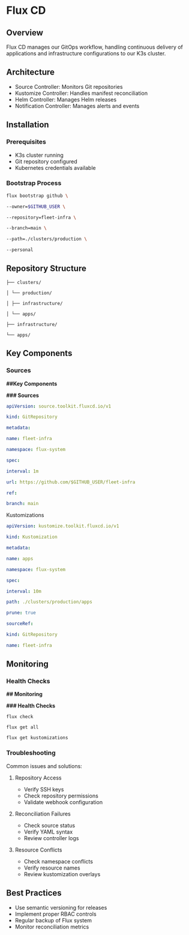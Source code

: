 # Flux CD

## Overview

Flux CD manages our GitOps workflow, handling continuous delivery of applications and infrastructure configurations to our K3s cluster.

## Architecture

- Source Controller: Monitors Git repositories
- Kustomize Controller: Handles manifest reconciliation
- Helm Controller: Manages Helm releases
- Notification Controller: Manages alerts and events

## Installation

### Prerequisites

- K3s cluster running
- Git repository configured
- Kubernetes credentials available

### Bootstrap Process

```bash
flux bootstrap github \

--owner=$GITHUB_USER \

--repository=fleet-infra \

--branch=main \

--path=./clusters/production \

--personal
```


## Repository Structure

```plaintext
├── clusters/

│ └── production/

│ ├── infrastructure/

│ └── apps/

├── infrastructure/

└── apps/
```


## Key Components

### Sources

**##Key Components**

**### Sources**

```yaml
apiVersion: source.toolkit.fluxcd.io/v1

kind: GitRepository

metadata:

name: fleet-infra

namespace: flux-system

spec:

interval: 1m

url: https://github.com/$GITHUB_USER/fleet-infra

ref:

branch: main
```

Kustomizations

```yaml
apiVersion: kustomize.toolkit.fluxcd.io/v1

kind: Kustomization

metadata:

name: apps

namespace: flux-system

spec:

interval: 10m

path: ./clusters/production/apps

prune: true

sourceRef:

kind: GitRepository

name: fleet-infra
```


## Monitoring

### Health Checks

**## Monitoring**

**### Health Checks**

```plaintext
flux check

flux get all

flux get kustomizations
```


### Troubleshooting

Common issues and solutions:

1. Repository Access

   - Verify SSH keys
   - Check repository permissions
   - Validate webhook configuration
2. Reconciliation Failures

   - Check source status
   - Verify YAML syntax
   - Review controller logs
3. Resource Conflicts

   - Check namespace conflicts
   - Verify resource names
   - Review kustomization overlays

## Best Practices

- Use semantic versioning for releases
- Implement proper RBAC controls
- Regular backup of Flux system
- Monitor reconciliation metrics

